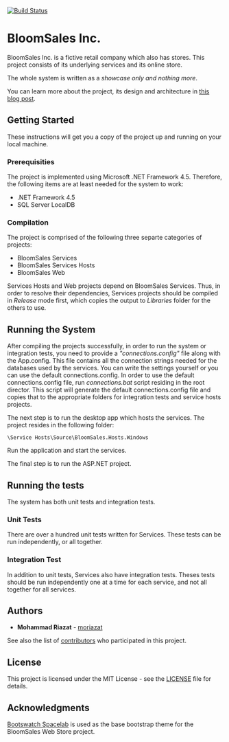 [![Build Status](https://myopensource.visualstudio.com/_apis/public/build/definitions/8ccd03bc-2148-4a6a-ade6-0beda21510d0/1/badge)](https://github.com/moriazat/BloomSales)

# BloomSales Inc.

BloomSales Inc. is a fictive retail company which also has stores. 
This project consists of its underlying services and its online store. 

The whole system is written as a *showcase only and nothing more*. 

You can learn more about the project, its design and architecture in [this blog post](https://moriazat.wordpress.com/bloomsales).

## Getting Started

These instructions will get you a copy of the project up and running on your local machine.

### Prerequisities

The project is implemented using Microsoft .NET Framework 4.5.
Therefore, the following items are at least needed for the system to work:
* .NET Framework 4.5
* SQL Server LocalDB 

### Compilation

The project is comprised of the following three separte categories of projects:
* BloomSales Services
* BloomSales Services Hosts
* BloomSales Web

Services Hosts and Web projects depend on BloomSales Services. Thus, in order to resolve 
their dependencies, Services projects should be compiled in *Release* mode first, which copies the 
output to *Libraries* folder for the others to use. 

## Running the System

After compiling the projects successfully, in order to run the system or integration tests, 
you need to provide a *"connections.config"* file along with the App.config. This file contains
all the connection strings needed for the databases used by the services. You can write the 
settings yourself or you can use the default connections.config. In order to use the default
connections.config file, run *connections.bat* script residing in the root director. This script
will generate the default connections.config file and copies that to the appropriate folders 
for integration tests and service hosts projects.

The next step is to run the desktop app which hosts the services. The project resides in the following folder:
```
\Service Hosts\Source\BloomSales.Hosts.Windows
```

Run the application and start the services. 

The final step is to run the ASP.NET project. 

## Running the tests

The system has both unit tests and integration tests.

### Unit Tests

There are over a hundred unit tests written for Services. These tests can be run independently, or all together.

### Integration Test

In addition to unit tests, Services also have integration tests. Theses tests should be run
independently one at a time for each service, and not all together for all services.

## Authors

* **Mohammad Riazat** - [moriazat](https://github.com/moriazat)

See also the list of [contributors](https://github.com/your/project/contributors) who participated in this project.

## License

This project is licensed under the MIT License - see the [LICENSE](LICENSE) file for details.

## Acknowledgments

[Bootswatch Spacelab](http://bootswatch.com/spacelab/) is used as the base bootstrap theme for the 
BloomSales Web Store project. 
